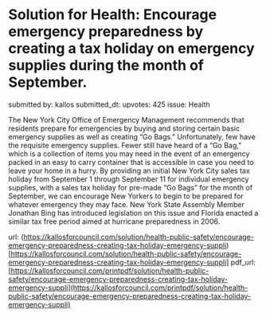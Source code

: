 # Solution for Health: Encourage emergency preparedness by creating a tax holiday on emergency supplies during the month of September. #

submitted by: kallos
submitted_dt: 
upvotes: 425
issue: Health

The New York City Office of Emergency Management recommends that residents prepare for emergencies by buying and storing certain basic emergency supplies as well as creating “Go Bags.” Unfortunately, few have the requisite emergency supplies. Fewer still have heard of a “Go Bag,” which is a collection of items you may need in the event of an emergency packed in an easy to carry container that is accessible in case you need to leave your home in a hurry. By providing an initial New York City sales tax holiday from September 1 through September 11 for individual emergency supplies, with a sales tax holiday for pre-made “Go Bags” for the month of September, we can encourage New Yorkers to begin to be prepared for whatever emergency they may face. New York State Assembly Member Jonathan Bing has introduced legislation on this issue and Florida enacted a similar tax free period aimed at hurricane preparedness in 2006.

url: (https://kallosforcouncil.com/solution/health-public-safety/encourage-emergency-preparedness-creating-tax-holiday-emergency-suppli)[https://kallosforcouncil.com/solution/health-public-safety/encourage-emergency-preparedness-creating-tax-holiday-emergency-suppli]
pdf_url: [https://kallosforcouncil.com/printpdf/solution/health-public-safety/encourage-emergency-preparedness-creating-tax-holiday-emergency-suppli](https://kallosforcouncil.com/printpdf/solution/health-public-safety/encourage-emergency-preparedness-creating-tax-holiday-emergency-suppli)